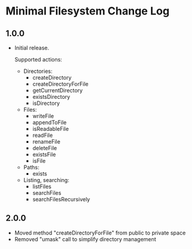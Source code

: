 # Minimal Filesystem Change Log

## 1.0.0

- Initial release.

  Supported actions:
    - Directories:
      - createDirectory
      - createDirectoryForFile
      - getCurrentDirectory
      - existsDirectory
      - isDirectory
    - Files:
      - writeFile
      - appendToFile
      - isReadableFile
      - readFile
      - renameFile
      - deleteFile
      - existsFile
      - isFile
    - Paths:
      - exists
    - Listing, searching:
      - listFiles
      - searchFiles
      - searchFilesRecursively

## 2.0.0

- Moved method "createDirectoryForFile" from public to private space
- Removed "umask" call to simplify directory management